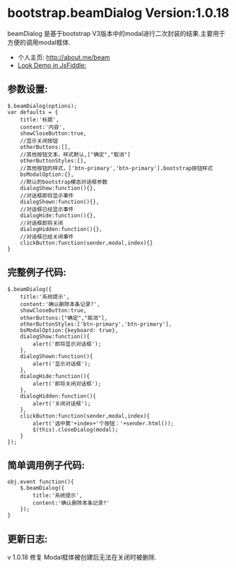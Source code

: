 bootstrap.beamDialog Version:1.0.18
=========

beamDialog 是基于bootstrap V3版本中的modal进行二次封装的结果.主要用于方便的调用modal框体.

* 个人主页: http://about.me/beam
* [Look Demo in JsFiddle:](http://jsfiddle.net/beamleung/m8py5bfL/8/embedded/result/)

参数设置:
-------------
	$.beamDialog(options);
	var defaults = {
		title:'标题',
		content:'内容',
		showCloseButton:true,
		//显示关闭按钮
		otherButtons:[],
		//其他按钮文本，样式默认,["确定","取消"]
		otherButtonStyles:[],
		//其他按钮的样式，['btn-primary','btn-primary'],bootstrap按钮样式
		bsModalOption:{},
		//默认的bootstrap模态对话框参数
		dialogShow:function(){},
		//对话框即将显示事件
		dialogShown:function(){},
		//对话框已经显示事件
		dialogHide:function(){},
		//对话框即将关闭
		dialogHidden:function(){},
		//对话框已经关闭事件
		clickButton:function(sender,modal,index){}
	}

完整例子代码:
-------------
	$.beamDialog({
		title:'系统提示',
		content:'确认删除本条记录?',
		showCloseButton:true,
		otherButtons:["确定","取消"],
		otherButtonStyles:['btn-primary','btn-primary'],
		bsModalOption:{keyboard: true},
		dialogShow:function(){
			alert('即将显示对话框');
		},
		dialogShown:function(){
			alert('显示对话框');
		},
		dialogHide:function(){
			alert('即将关闭对话框');
		},
		dialogHidden:function(){
			alert('关闭对话框');
		},
		clickButton:function(sender,modal,index){
			alert('选中第'+index+'个按钮：'+sender.html());
			$(this).closeDialog(modal);
		}
	});


简单调用例子代码:
-------------
	obj.event function(){
		$.beamDialog({
			title:'系统提示',
			content:'确认删除本条记录?'
		});
	}

更新日志:
-------------
v 1.0.18 修复 Modal框体被创建后无法在关闭时被删除.
